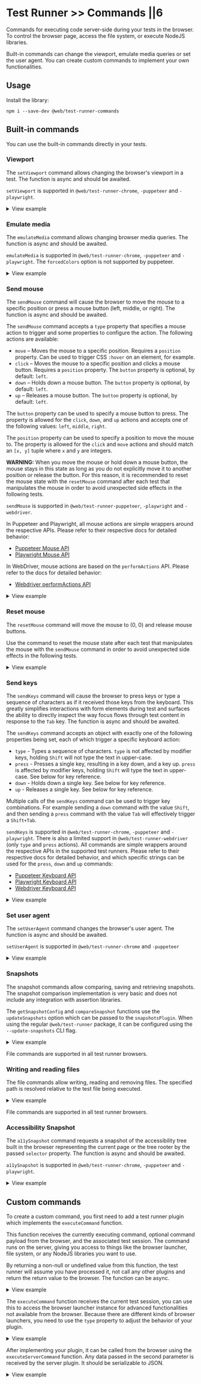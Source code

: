 # Test Runner >> Commands ||6

Commands for executing code server-side during your tests in the browser. To control the browser page, access the file system, or execute NodeJS libraries.

Built-in commands can change the viewport, emulate media queries or set the user agent. You can create custom commands to implement your own functionalities.

## Usage

Install the library:

```
npm i --save-dev @web/test-runner-commands
```

## Built-in commands

You can use the built-in commands directly in your tests.

### Viewport

The `setViewport` command allows changing the browser's viewport in a test. The function is async and should be awaited.

`setViewport` is supported in `@web/test-runner-chrome`, `-puppeteer` and `-playwright`.

<details>
  <summary>View example</summary>

```js
import { setViewport } from '@web/test-runner-commands';

describe('my component', () => {
  it('works on 360x640', async () => {
    await setViewport({ width: 360, height: 640 });
    console.log(window.innerWidth); // 360
    console.log(window.innerHeight); // 640
  });

  it('works on 400x800', async () => {
    await setViewport({ width: 400, height: 800 });
    console.log(window.innerWidth); // 400
    console.log(window.innerHeight); // 800
  });
});
```

</details>

### Emulate media

The `emulateMedia` command allows changing browser media queries. The function is async and should be awaited.

`emulateMedia` is supported in `@web/test-runner-chrome`, `-puppeteer` and `-playwright`. The `forcedColors` option is not supported by puppeteer.

<details>
<summary>View example</summary>

```js
import { emulateMedia } from '@web/test-runner-commands';

it('can emulate print media type', async () => {
  await emulateMedia({ media: 'print' });
  expect(matchMedia('print').matches).to.be.true;
  await emulateMedia({ media: 'screen' });
  expect(matchMedia('screen').matches).to.be.true;
});

it('can emulate color scheme', async () => {
  await emulateMedia({ colorScheme: 'dark' });
  expect(matchMedia('(prefers-color-scheme: dark)').matches).to.be.true;
  await emulateMedia({ colorScheme: 'light' });
  expect(matchMedia('(prefers-color-scheme: light)').matches).to.be.true;
});

it('can emulate reduced motion', async () => {
  await emulateMedia({ reducedMotion: 'reduce' });
  expect(matchMedia('(prefers-reduced-motion: reduce)').matches).to.be.true;
  await emulateMedia({ reducedMotion: 'no-preference' });
  expect(matchMedia('(prefers-reduced-motion: no-preference)').matches).to.be.true;
});
```

</details>

### Send mouse

The `sendMouse` command will cause the browser to move the mouse to a specific position or press a mouse button (left, middle, or right). The function is async and should be awaited.

The `sendMouse` command accepts a `type` property that specifies a mouse action to trigger and some properties to configure the action. The following actions are available:

- `move` – Moves the mouse to a specific position. Requires a `position` property. Can be used to trigger CSS `:hover` on an element, for example.
- `click` – Moves the mouse to a specific position and clicks a mouse button. Requires a `position` property. The `button` property is optional, by default: `left`.
- `down` – Holds down a mouse button. The `button` property is optional, by default: `left`.
- `up` – Releases a mouse button. The `button` property is optional, by default: `left`.

The `button` property can be used to specify a mouse button to press. The property is allowed for the `click`, `down`, and `up` actions and accepts one of the following values: `left`, `middle`, `right`.

The `position` property can be used to specify a position to move the mouse to. The property is allowed for the `click` and `move` actions and should match an `[x, y]` tuple where `x` and `y` are integers.

**WARNING:** When you move the mouse or hold down a mouse button, the mouse stays in this state as long as
you do not explicitly move it to another position or release the button. For this reason, it is recommended
to reset the mouse state with the `resetMouse` command after each test that manipulates the mouse
in order to avoid unexpected side effects in the following tests.

`sendMouse` is supported in `@web/test-runner-puppeteer`, `-playwright` and `-webdriver`.

In Puppeteer and Playwright, all mouse actions are simple wrappers around the respective APIs. Please refer to their respective docs for detailed behavior:

- [Puppeteer Mouse API](https://pptr.dev/#?product=Puppeteer&show=api-class-mouse)
- [Playwright Mouse API](https://playwright.dev/docs/api/class-mouse)

In WebDriver, mouse actions are based on the `performActions` API. Please refer to the docs for detailed behavior:

- [Webdriver performActions API](https://webdriver.io/docs/api/webdriver/#performactions)

<details>
<summary>View example</summary>

```js
import { sendMouse } from '@web/test-runner-commands';

function getMiddleOfElement(element) {
  const { x, y, width, height } = element.getBoundingClientRect();

  return {
    x: Math.floor(x + window.pageXOffset + width / 2),
    y: Math.floor(y + window.pageYOffset + height / 2),
  };
}

function logEventType(event) {
  event.target.textContent = event.type;
}

let div;

beforeEach(() => {
  div = document.createElement('div');
  div.addEventListener('contextmenu', logEventType);
  div.addEventListener('mouseenter', logEventType);
  div.addEventListener('mousedown', logEventType);
  div.addEventListener('mouseup', logEventType);
  div.addEventListener('click', logEventType);
  document.body.append(div);
});

afterEach(async () => {
  div.remove();

  // Remember to reset the mouse state.
  await resetMouse();
});

it('natively hovers the mouse over an element', async () => {
  const { x, y } = getMiddleOfElement(div);

  await sendMouse({ type: 'move', position: [x, y] });
  expect(div.textContent).to.equal('mouseenter');
});

it('natively clicks a mouse button on an element', async () => {
  const { x, y } = getMiddleOfElement(div);

  await sendMouse({ type: 'click', position: [x, y] });
  expect(div.textContent).to.equal('click');
});

it('natively holds and releases a mouse button on an element', async () => {
  const { x, y } = getMiddleOfElement(div);

  await sendMouse({ type: 'move', position: [x, y] });
  expect(div.textContent).to.equal('mouseenter');

  await sendMouse({ type: 'down' });
  expect(div.textContent).to.equal('mousedown');

  await sendMouse({ type: 'up' });
  expect(div.textContent).to.equal('mouseup');
});

it('natively opens a context menu on an element', async () => {
  const { x, y } = getMiddleOfElement(div);

  await sendMouse({ type: 'click', position: [x, y], button: 'right' });
  expect(div.textContent).to.equal('contextmenu');
});
```

</details>

### Reset mouse

The `resetMouse` command will move the mouse to (0, 0) and release mouse buttons.

Use the command to reset the mouse state after each test that manipulates the mouse with the `sendMouse` command
in order to avoid unexpected side effects in the following tests.

<details>
<summary>View example</summary>

```js
afterEach(async () => {
  await resetMouse();
});

it('does something with mouse', async () => {
  await sendMouse({ type: 'move', position: [150, 150] });
  await sendMouse({ type: 'down', button: 'middle' });

  // expect the mouse to be somewhere...
});
```

</details>

### Send keys

The `sendKeys` command will cause the browser to press keys or type a sequence of characters as if it received those keys from the keyboard. This greatly simplifies interactions with form elements during test and surfaces the ability to directly inspect the way focus flows through test content in response to the `Tab` key. The function is async and should be awaited.

The `sendKeys` command accepts an object with exactly one of the following properties being set, each of which trigger a specific keyboard action:

- `type` - Types a sequence of characters. `type` is not affected by modifier keys, holding `Shift` will not type the text in upper-case.
- `press` - Presses a single key, resulting in a key down, and a key up. `press` is affected by modifier keys, holding `Shift` will type the text in upper-case. See below for key reference.
- `down` - Holds down a single key. See below for key reference.
- `up` - Releases a single key. See below for key reference.

Multiple calls of the `sendKeys` command can be used to trigger key combinations.
For example sending a `down` command with the value `Shift`, and then sending a `press` command with the value `Tab` will effectively trigger a `Shift+Tab`.

`sendKeys` is supported in `@web/test-runner-chrome`, `-puppeteer` and `-playwright`.
There is also a limited support in `@web/test-runner-webdriver` (only `type` and `press` actions).
All commands are simple wrappers around the respective APIs in the supported test runners.
Please refer to their respective docs for detailed behavior, and which specific strings can be used for the `press`, `down` and `up` commands:

- [Puppeteer Keyboard API](https://pptr.dev/#?product=Puppeteer&show=api-class-keyboard)
- [Playwright Keyboard API](https://playwright.dev/docs/api/class-keyboard)
- [Webdriver Keyboard API](https://webdriver.io/docs/api/browser/keys/)

<details>
<summary>View example</summary>

```js
import { sendKeys } from '@web/test-runner-commands';

it('natively types into an input', async () => {
  const keys = 'abc123';
  const input = document.createElement('input');
  document.body.append(input);
  input.focus();

  await sendKeys({
    type: keys,
  });

  expect(input.value).to.equal(keys);
  input.remove();
});

it('natively presses `Tab`', async () => {
  const input1 = document.createElement('input');
  const input2 = document.createElement('input');
  document.body.append(input1, input2);
  input1.focus();
  expect(document.activeElement).to.equal(input1);

  await sendKeys({
    press: 'Tab',
  });

  expect(document.activeElement).to.equal(input2);
  input1.remove();
  input2.remove();
});

it('natively presses `Shift+Tab`', async () => {
  const input1 = document.createElement('input');
  const input2 = document.createElement('input');
  document.body.append(input1, input2);
  input2.focus();
  expect(document.activeElement).to.equal(input2);

  await sendKeys({
    down: 'Shift',
  });
  await sendKeys({
    press: 'Tab',
  });
  await sendKeys({
    up: 'Shift',
  });

  expect(document.activeElement).to.equal(input1);
  input1.remove();
  input2.remove();
});

it('natively holds and then releases a key', async () => {
  const input = document.createElement('input');
  document.body.append(input);
  input.focus();

  await sendKeys({
    down: 'Shift',
  });
  // Note that pressed modifier keys are only respected when using `press` or
  // `down`, and only when using the `Key...` variants.
  await sendKeys({
    press: 'KeyA',
  });
  await sendKeys({
    press: 'KeyB',
  });
  await sendKeys({
    press: 'KeyC',
  });
  await sendKeys({
    up: 'Shift',
  });
  await sendKeys({
    press: 'KeyA',
  });
  await sendKeys({
    press: 'KeyB',
  });
  await sendKeys({
    press: 'KeyC',
  });

  expect(input.value).to.equal('ABCabc');
  input.remove();
});
```

</details>

### Set user agent

The `setUserAgent` command changes the browser's user agent. The function is async and should be awaited.

`setUserAgent` is supported in `@web/test-runner-chrome` and `-puppeteer`

<details>
<summary>View example</summary>

```js
import { setUserAgent } from '@web/test-runner-commands';

it('can set the user agent', async () => {
  const userAgent = 'my custom user agent';
  expect(navigator.userAgent).to.not.equal(userAgent);
  await setUserAgent(userAgent);
  expect(navigator.userAgent).to.equal(userAgent);
});
```

</details>

### Snapshots

The snapshot commands allow comparing, saving and retrieving snapshots. The snapshot comparison implementation is very basic and does not include any integration with assertion libraries.

The `getSnapshotConfig` and `compareSnapshot` functions use the `updateSnapshots` option which can be passed to the `snapshotsPlugin`. When using the regular `@web/test-runner` package, it can be configured using the `--update-snapshots` CLI flag.

<details>
<summary>View example</summary>

```js
import {
  getSnapshotConfig,
  getSnapshots,
  getSnapshot,
  saveSnapshot,
  removeSnapshot,
  compareSnapshot,
} from '@web/test-runner-commands';

it('can compare snapshots', async () => {
  await compareSnapshot({ name: 'my-snapshot', content: 'my snapshot content' });
});

it('can use raw snapshot commands', async () => {
  // the config contains a boolean whether updating snapshots is enabled, this can be used by assertion
  // library plugins to decide to overwrite the existing snapshot
  const config = await getSnapshotConfig();
  console.log(config.updateSnapshots);

  // returns all the snapshots defined for this test file
  const snapshots = await getSnapshots();

  // returns the stored snapshot for this file with this name
  const snapshot = await getSnapshot({ name: 'my-snapshot' });

  // saves snapshot with this name and content
  await saveSnapshot({ name: 'my-snapshot', content: 'my snapshot content' });

  // removes snapshot with this name
  await removeSnapshot({ name: 'my-snapshot' });
});
```

</details>

File commands are supported in all test runner browsers.

### Writing and reading files

The file commands allow writing, reading and removing files. The specified path is resolved relative to the test file being executed.

<details>
<summary>View example</summary>

```js
import { writeFile, readFile, removeFile } from '@web/test-runner-commands';

it('can use file commands', async () => {
  await writeFile('test-data/hello-world.txt', 'Hello world!');

  const content = await readFile('test-data/hello-world.txt');
  console.log(content); // 'Hello world!'

  await removeFile('test-data/hello-world.txt');
});
```

</details>

File commands are supported in all test runner browsers.

### Accessibility Snapshot

The `a11ySnapshot` command requests a snapshot of the accessibility tree built in the browser representing the current page or the tree rooter by the passed `selector` property. The function is async and should be awaited.

`a11ySnapshot` is supported in `@web/test-runner-chrome`, `-puppeteer` and `-playwright`.

<details>
<summary>View example</summary>

```js
import { a11ySnapshot, findAccessibilityNode } from '@web/test-runner-commands';

it('returns an accessibility tree with appropriately labelled element in it', async () => {
  const buttonText = 'Button Text';
  const labelText = 'Label Text';
  const fullText = `${labelText} ${buttonText}`;
  const role = 'button';

  const label = document.createElement('label');
  label.textContent = labelText;
  label.id = 'label';
  const button = document.createElement('button');
  button.textContent = buttonText;
  button.id = 'button';
  button.setAttribute('aria-labelledby', 'label button');
  document.body.append(label, button);

  const snapshot = await a11ySnapshot();
  const foundNode = findAccessibilityNode(
    snapshot,
    node => node.name === fullText && node.role === role,
  );
  expect(foundNode, 'A node with the supplied name has been found.').to.not.be.null;

  label.remove();
  button.remove();
});
```

</details>

## Custom commands

To create a custom command, you first need to add a test runner plugin which implements the `executeCommand` function.

This function receives the currently executing command, optional command payload from the browser, and the associated test session. The command runs on the server, giving you access to things like the browser launcher, file system, or any NodeJS libraries you want to use.

By returning a non-null or undefined value from this function, the test runner will assume you have processed it, not call any other plugins and return the return value to the browser. The function can be async.

<details>

<summary>View example</summary>

```js
import fs from 'fs';

function myPlugin() {
  return {
    name: 'my-plugin',

    executeCommand({ command, payload }) {
      if (command === 'my-command') {
        // write the data receives from the browser to a disk
        fs.writeFileSync('./my-file.json', JSON.stringify(payload));
        // by returning a value, we signal the test runner we've handled this command
        return true;
      }
    },
  };
}

// your web-test-runner.config.js
export default {
  plugins: [myPlugin()],
};
```

</details>

The `executeCommand` function receives the current test session, you can use this to access the browser launcher instance for advanced functionalities not available from the browser. Because there are different kinds of browser launchers, you need to use the `type` property to adjust the behavior of your plugin.

<details>
<summary>View example</summary>

```js
export function takeScreenshotPlugin() {
  return {
    name: 'take-screen-command',

    async executeCommand({ command, payload, session }) {
      if (command === 'take-screenshot') {
        // handle specific behavior for puppeteer
        if (session.browser.type === 'puppeteer') {
          const page = session.browser.getPage(session.id);
          const screenshot = await page.screenshot();
          // do something with the screenshot
          return true;
        }

        // handle specific behavior for playwright
        if (session.browser.type === 'playwright') {
          const page = session.browser.getPage(session.id);
          const screenshot = await page.screenshot();
          // do something with the screenshot
          return true;
        }

        // you might not be able to support all browser launchers
        throw new Error(
          `Taking screenshots is not supported for browser type ${session.browser.type}.`,
        );
      }
      return undefined;
    },
  };
}
```

</details>

After implementing your plugin, it can be called from the browser using the `executeServerCommand` function. Any data passed in the second parameter is received by the server plugin. It should be serializable to JSON.

<details>
<summary>View example</summary>

```js
import { executeServerCommand } from '@web/test-runner-commands';

it('my test', async () => {
  await executeServerCommand('my-command');
  // optionally pass in serializable data
  await executeServerCommand('my-command', { foo: 'bar' });
});
```

</details>
